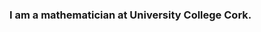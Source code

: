 ### I am a mathematician at University College Cork.

<!--
**Ben-McKay/Ben-McKay** is a ✨ _special_ ✨ repository because its `README.md` (this file) appears on your GitHub profile.

Here are some ideas to get you started:

- 🔭 I’m currently working on differential geometry.
- 🌱 I’m currently learning algebraic geometry.
- 👯 I’m looking to collaborate on Cartan geometry.
- 💬 Ask me about Cartan geometries and exterior differential systems.
- 📫 How to reach me: b.mckay@ucc.ie
- 😄 Pronouns: he/him
- ⚡ Fun fact: ...
-->
